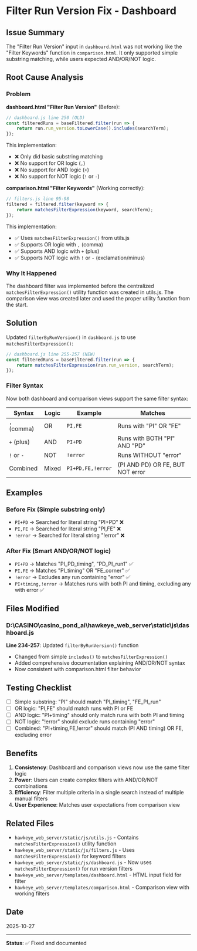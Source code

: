 # Filter Run Version Fix - Dashboard

## Issue Summary

The "Filter Run Version" input in `dashboard.html` was not working like the "Filter Keywords" function in `comparison.html`. It only supported simple substring matching, while users expected AND/OR/NOT logic.

## Root Cause Analysis

### Problem

**dashboard.html "Filter Run Version"** (Before):
```javascript
// dashboard.js line 250 (OLD)
const filteredRuns = baseFiltered.filter(run => {
    return run.run_version.toLowerCase().includes(searchTerm);
});
```

This implementation:
- ❌ Only did basic substring matching
- ❌ No support for OR logic (`,`)
- ❌ No support for AND logic (`+`)
- ❌ No support for NOT logic (`!` or `-`)

**comparison.html "Filter Keywords"** (Working correctly):
```javascript
// filters.js line 95-98
filtered = filtered.filter(keyword => {
    return matchesFilterExpression(keyword, searchTerm);
});
```

This implementation:
- ✅ Uses `matchesFilterExpression()` from utils.js
- ✅ Supports OR logic with `,` (comma)
- ✅ Supports AND logic with `+` (plus)
- ✅ Supports NOT logic with `!` or `-` (exclamation/minus)

### Why It Happened

The dashboard filter was implemented before the centralized `matchesFilterExpression()` utility function was created in utils.js. The comparison view was created later and used the proper utility function from the start.

## Solution

Updated `filterByRunVersion()` in `dashboard.js` to use `matchesFilterExpression()`:

```javascript
// dashboard.js line 255-257 (NEW)
const filteredRuns = baseFiltered.filter(run => {
    return matchesFilterExpression(run.run_version, searchTerm);
});
```

### Filter Syntax

Now both dashboard and comparison views support the same filter syntax:

| Syntax | Logic | Example | Matches |
|--------|-------|---------|---------|
| `,` (comma) | OR | `PI,FE` | Runs with "PI" OR "FE" |
| `+` (plus) | AND | `PI+PD` | Runs with BOTH "PI" AND "PD" |
| `!` or `-` | NOT | `!error` | Runs WITHOUT "error" |
| Combined | Mixed | `PI+PD,FE,!error` | (PI AND PD) OR FE, BUT NOT error |

## Examples

### Before Fix (Simple substring only)
- `PI+PD` → Searched for literal string "PI+PD" ❌
- `PI,FE` → Searched for literal string "PI,FE" ❌
- `!error` → Searched for literal string "!error" ❌

### After Fix (Smart AND/OR/NOT logic)
- `PI+PD` → Matches "PI_PD_timing", "PD_PI_run1" ✅
- `PI,FE` → Matches "PI_timing" OR "FE_corner" ✅
- `!error` → Excludes any run containing "error" ✅
- `PI+timing,!error` → Matches runs with both PI and timing, excluding any with error ✅

## Files Modified

### D:\CASINO\casino_pond_ai\hawkeye_web_server\static\js\dashboard.js

**Line 234-257**: Updated `filterByRunVersion()` function
- Changed from simple `includes()` to `matchesFilterExpression()`
- Added comprehensive documentation explaining AND/OR/NOT syntax
- Now consistent with comparison.html filter behavior

## Testing Checklist

- [ ] Simple substring: "PI" should match "PI_timing", "FE_PI_run"
- [ ] OR logic: "PI,FE" should match runs with PI or FE
- [ ] AND logic: "PI+timing" should only match runs with both PI and timing
- [ ] NOT logic: "!error" should exclude runs containing "error"
- [ ] Combined: "PI+timing,FE,!error" should match (PI AND timing) OR FE, excluding error

## Benefits

1. **Consistency**: Dashboard and comparison views now use the same filter logic
2. **Power**: Users can create complex filters with AND/OR/NOT combinations
3. **Efficiency**: Filter multiple criteria in a single search instead of multiple manual filters
4. **User Experience**: Matches user expectations from comparison view

## Related Files

- `hawkeye_web_server/static/js/utils.js` - Contains `matchesFilterExpression()` utility function
- `hawkeye_web_server/static/js/filters.js` - Uses `matchesFilterExpression()` for keyword filters
- `hawkeye_web_server/static/js/dashboard.js` - Now uses `matchesFilterExpression()` for run version filters
- `hawkeye_web_server/templates/dashboard.html` - HTML input field for filter
- `hawkeye_web_server/templates/comparison.html` - Comparison view with working filters

## Date
2025-10-27

---
**Status**: ✅ Fixed and documented
